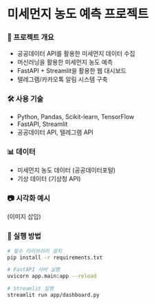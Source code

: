 # 미세먼지 농도 예측 프로젝트 

### 📌 프로젝트 개요
- 공공데이터 API를 활용한 미세먼지 데이터 수집
- 머신러닝을 활용한 미세먼지 농도 예측
- FastAPI + Streamlit을 활용한 웹 대시보드
- 텔레그램/카카오톡 알림 시스템 구축

### 🛠 사용 기술
- Python, Pandas, Scikit-learn, TensorFlow
- FastAPI, Streamlit
- 공공데이터 API, 텔레그램 API

### 📊 데이터
- 미세먼지 농도 데이터 (공공데이터포털)
- 기상 데이터 (기상청 API)

### 📷 시각화 예시
(이미지 삽입)

### 🚀 실행 방법
```bash
# 필수 라이브러리 설치
pip install -r requirements.txt

# FastAPI 서버 실행
uvicorn app.main:app --reload

# Streamlit 실행
streamlit run app/dashboard.py
